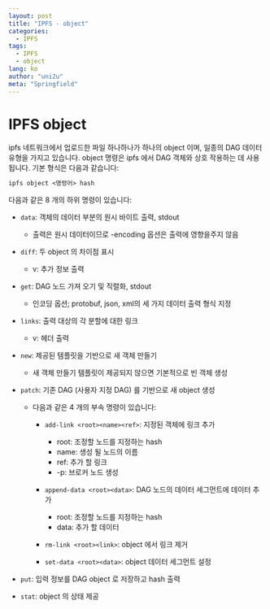 ```yaml
---
layout: post
title: "IPFS - object"
categories:
  - IPFS
tags:
  - IPFS
  - object
lang: ko
author: "uni2u"
meta: "Springfield"
---
```


# IPFS object

ipfs 네트워크에서 업로드한 파일 하나하나가 하나의 object 이며, 일종의 DAG 데이터 유형을 가지고 있습니다.
object 명령은 ipfs 에서 DAG 객체와 상호 작용하는 데 사용됩니다.
기본 형식은 다음과 같습니다:

```protobuf
ipfs object <명령어> hash
```

다음과 같은 8 개의 하위 명령이 있습니다:

- `data`: 객체의 데이터 부분의 원시 바이트 출력, stdout
  - 출력은 원시 데이터이므로 -encoding 옵션은 출력에 영향을주지 않음

- `diff`: 두 object 의 차이점 표시
  - v: 추가 정보 출력

- `get`: DAG 노드 가져 오기 및 직렬화, stdout
  - 인코딩 옵션; protobuf, json, xml의 세 가지 데이터 출력 형식 지정

- `links`: 출력 대상의 각 분할에 대한 링크
  - v: 헤더 출력

- `new`: 제공된 템플릿을 기반으로 새 객체 만들기
  - 새 객체 만들기 템플릿이 제공되지 않으면 기본적으로 빈 객체 생성

- `patch`: 기존 DAG (사용자 지정 DAG) 를 기반으로 새 object 생성
  - 다음과 같은 4 개의 부속 명령이 있습니다: 
    - `add-link <root><name><ref>`: 지정된 객체에 링크 추가
      - root: 조정할 노드를 지정하는 hash
      - name: 생성 될 노드의 이름
      - ref: 추가 할 링크
      - -p: 브로커 노드 생성

    - `append-data <root><data>`: DAG 노드의 데이터 세그먼트에 데이터 추가
      - root: 조정할 노드를 지정하는 hash
      - data: 추가 할 데이터

    - `rm-link <root><link>`: object 에서 링크 제거
    - `set-data <root><data>`: object 데이터 세그먼트 설정

- `put`: 입력 정보를 DAG object 로 저장하고 hash 출력

- `stat`: object 의 상태 제공
